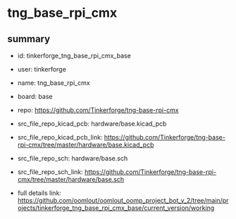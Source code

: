 # tng_base_rpi_cmx
 
## summary 
* id: tinkerforge_tng_base_rpi_cmx_base
* user: tinkerforge
* name: tng_base_rpi_cmx
* board: base
* repo: https://github.com/Tinkerforge/tng-base-rpi-cmx
* src_file_repo_kicad_pcb: hardware/base.kicad_pcb
* src_file_repo_kicad_pcb_link: https://github.com/Tinkerforge/tng-base-rpi-cmx/tree/master/hardware/base.kicad_pcb


* src_file_repo_sch: hardware/base.sch
* src_file_repo_sch_link: https://github.com/Tinkerforge/tng-base-rpi-cmx/tree/master/hardware/base.sch
* full details link: https://github.com/oomlout/oomlout_oomp_project_bot_v_2/tree/main/projects/tinkerforge_tng_base_rpi_cmx_base/current_version/working  







